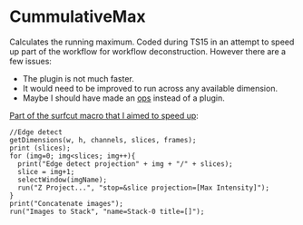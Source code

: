 # CummulativeMax
Calculates the running maximum. Coded during TS15 in an attempt to speed up part of the workflow for workflow deconstruction.
However there are a few issues:
* The plugin is not much faster.
* It would need to be improved to run across any available dimension. 
* Maybe I should have made an [ops](https://imagej.net/ImageJ_Ops) instead of a plugin.

[Part of the surfcut macro that I aimed to speed up](https://github.com/sverger/SurfCut/blob/master/SurfCut.ijm#L76):
```
//Edge detect
getDimensions(w, h, channels, slices, frames);
print (slices);
for (img=0; img<slices; img++){
  print("Edge detect projection" + img + "/" + slices);
  slice = img+1;
  selectWindow(imgName);
  run("Z Project...", "stop=&slice projection=[Max Intensity]");
}
print("Concatenate images");
run("Images to Stack", "name=Stack-0 title=[]");
 ```

